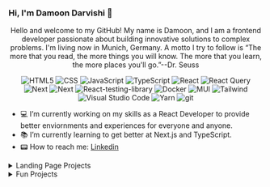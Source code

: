 ### Hi, I'm Damoon Darvishi 👋

<p align="center">
<bold>Hello and welcome to my GitHub! My name is Damoon, and I am a frontend developer passionate about building innovative solutions to complex problems. I'm living now in Munich, Germany. A motto I try to follow is “The more that you read, the more things you will know. The more that you learn, the more places you'll go.”</bold>--Dr. Seuss
</p>

<p align="center">
<img alt="HTML5" src="https://img.shields.io/badge/html5-%23E34F26.svg?style=for-the-badge&logo=html5&logoColor=white" />
<img alt="CSS" src="https://img.shields.io/badge/css3-%231572B6.svg?style=for-the-badge&logo=css3&logoColor=white"/>
<img alt="JavaScript" src="https://img.shields.io/badge/javascript-%23323330.svg?style=for-the-badge&logo=javascript&logoColor=%23F7DF1E"/>
<img alt="TypeScript" src="https://img.shields.io/badge/typescript-%23007ACC.svg?style=for-the-badge&logo=typescript&logoColor=white"/>
<img alt="React" src="https://img.shields.io/badge/react-%2320232a.svg?style=for-the-badge&logo=react&logoColor=%2361DAFB"/>
<img alt="React Query" src="https://img.shields.io/badge/-React%20Query-FF4154?style=for-the-badge&logo=react%20query&logoColor=white" />
<img alt="Next" src="https://img.shields.io/badge/Next-black?style=for-the-badge&logo=next.js&logoColor=white" />
<img alt="Next" src="https://img.shields.io/badge/redux-%23563D7C.svg?style=for-the-badge&logo=Redux&logoColor=white" />
<img alt="React-testing-library" src="https://img.shields.io/badge/-TestingLibrary-%23E33332?style=for-the-badge&logo=testing-library&logoColor=white"/>
<img alt="Docker" src="https://img.shields.io/badge/docker-%230db7ed.svg?style=for-the-badge&logo=docker&logoColor=white"/>
<img alt="MUI" src="https://img.shields.io/badge/MUI-%230081CB.svg?style=for-the-badge&logo=mui&logoColor=white"/>
<img alt="Tailwind" src="https://img.shields.io/badge/tailwindcss-%2338B2AC.svg?style=for-the-badge&logo=tailwind-css&logoColor=white"/>
<img alt="Visual Studio Code" src="https://img.shields.io/badge/Visual%20Studio%20Code-0078d7.svg?style=for-the-badge&logo=visual-studio-code&logoColor=white"/>
<img alt="Yarn" src="https://img.shields.io/badge/yarn-%232C8EBB.svg?style=for-the-badge&logo=yarn&logoColor=white"/>
<!-- <img alt="Jest" src="https://img.shields.io/badge/-jest-%23C21325?style=for-the-badge&logo=jest&logoColor=white" />
<img alt="cypress" src="https://img.shields.io/badge/-cypress-%23E5E5E5?style=for-the-badge&logo=cypress&logoColor=058a5e"/> -->
<img alt="git" src="https://img.shields.io/badge/git-%23F05033.svg?style=for-the-badge&logo=git&logoColor=white" />
<!-- <img alt="github" src="https://img.shields.io/badge/github-%23121011.svg?style=for-the-badge&logo=github&logoColor=white"/> -->
</p>

- 💻 I’m currently working on my skills as a React Developer to provide better enviornments and experiences for everyone and anyone. 
- 📚 I’m currently learning to get better at Next.js and TypeScript.
- 📟 How to reach me: [Linkedin](https://www.linkedin.com/in/damoon-darvishi-react-developer/) 

<details>
<summary>Landing Page Projects</summary>

| # | Landing Pages |
|-----:|-----------|
|     1| <a href="https://selectedgeeks.com/" target="_blank"> Selected Geeks </a> |
|     2| <a href="https://selectedresorts.com/" > Selected Resorts </a>|
|     3| <a href="https://selectedtime.com/" > Selected Time </a>|
|     4| <a href="https://ukstudy.com/" > UK Study </a>|
|     5| <a href="https://abacusepos.com/" > Abacus Epos</a>|
</details>

<details>
<summary>Fun Projects</summary>

| # | Fun App |
|-----:|-----------|
|     1| <a href="https://weather-app-damoon.vercel.app/" target="_blank"> Weather App </a> |
|     2| <a href="https://global-guides.vercel.app/" > Global Guids </a>|
|     3| <a href="https://popcorn-chi.vercel.app/" > Pop Corn (Movies) </a>|
|     4| <a href="https://js-quiz-app-pi.vercel.app/" > Js/React Q/A </a>|
|     5| <a href="https://classbon.vercel.app/" > Classbon</a>|
</details>
